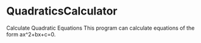# QuadraticsCalculator
Calculate Quadratic Equations
This program can calculate equations of the form ax^2+bx+c=0.
